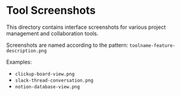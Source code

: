 # Tool Screenshots

This directory contains interface screenshots for various project management and collaboration tools.

Screenshots are named according to the pattern: `toolname-feature-description.png`

Examples:
- `clickup-board-view.png`
- `slack-thread-conversation.png`
- `notion-database-view.png`
